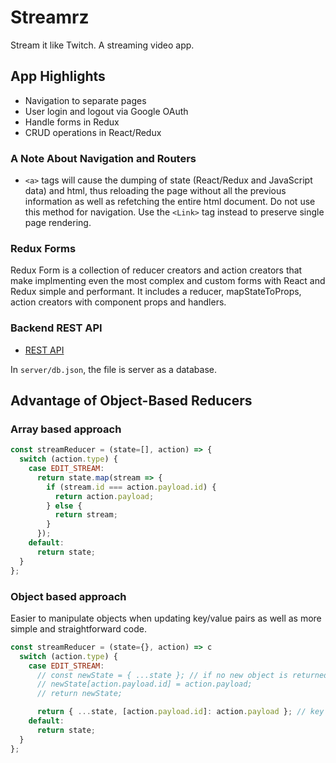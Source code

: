 # Streamrz

Stream it like Twitch. A streaming video app.

## App Highlights

- Navigation to separate pages
- User login and logout via Google OAuth
- Handle forms in Redux
- CRUD operations in React/Redux

### A Note About Navigation and Routers

- `<a>` tags will cause the dumping of state (React/Redux and JavaScript data) and html, thus reloading the page without all the previous information as well as refetching the entire html document. Do not use this method for navigation. Use the `<Link>` tag instead to preserve single page rendering.

### Redux Forms

Redux Form is a collection of reducer creators and action creators that make implmenting even the most complex and custom forms with React and Redux simple and performant. It includes a reducer, mapStateToProps, action creators with component props and handlers.

### Backend REST API

- [REST API](https://github.com/typicode/json-server)

In `server/db.json`, the file is server as a database.

## Advantage of Object-Based Reducers

### Array based approach

```javascript
const streamReducer = (state=[], action) => {
  switch (action.type) {
    case EDIT_STREAM:
      return state.map(stream => {
        if (stream.id === action.payload.id) {
          return action.payload;
        } else {
          return stream;
        }
      });
    default:
      return state;
  }
};
```

### Object based approach

Easier to manipulate objects when updating key/value pairs as well as more simple and straightforward code.

```javascript
const streamReducer = (state={}, action) => c
  switch (action.type) {
    case EDIT_STREAM:
      // const newState = { ...state }; // if no new object is returned, Redux assumes that nothing was updated from reducer
      // newState[action.payload.id] = action.payload;
      // return newState;

      return { ...state, [action.payload.id]: action.payload }; // key interpolation syntax
    default:
      return state;
  }
};
```
